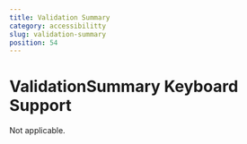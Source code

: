 ```yaml
---
title: Validation Summary
category: accessibilitty
slug: validation-summary
position: 54
---
```

# ValidationSummary Keyboard Support

Not applicable.
